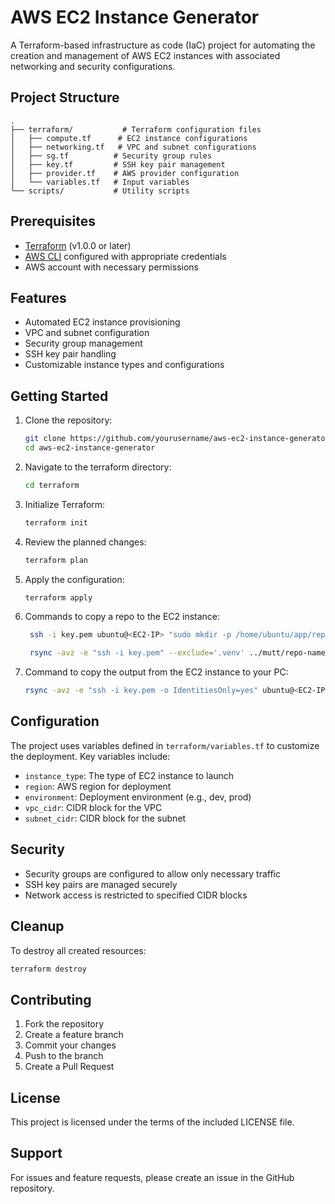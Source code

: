 # AWS EC2 Instance Generator

A Terraform-based infrastructure as code (IaC) project for automating the creation and management of AWS EC2 instances with associated networking and security configurations.

## Project Structure

```
.
├── terraform/           # Terraform configuration files
│   ├── compute.tf      # EC2 instance configurations
│   ├── networking.tf   # VPC and subnet configurations
│   ├── sg.tf          # Security group rules
│   ├── key.tf         # SSH key pair management
│   ├── provider.tf    # AWS provider configuration
│   └── variables.tf   # Input variables
└── scripts/           # Utility scripts
```

## Prerequisites

- [Terraform](https://www.terraform.io/downloads.html) (v1.0.0 or later)
- [AWS CLI](https://aws.amazon.com/cli/) configured with appropriate credentials
- AWS account with necessary permissions

## Features

- Automated EC2 instance provisioning
- VPC and subnet configuration
- Security group management
- SSH key pair handling
- Customizable instance types and configurations

## Getting Started

1. Clone the repository:
   ```bash
   git clone https://github.com/yourusername/aws-ec2-instance-generator.git
   cd aws-ec2-instance-generator
   ```

2. Navigate to the terraform directory:
   ```bash
   cd terraform
   ```

3. Initialize Terraform:
   ```bash
   terraform init
   ```

4. Review the planned changes:
   ```bash
   terraform plan
   ```

5. Apply the configuration:
   ```bash
   terraform apply
   ```

6. Commands to copy a repo to the EC2 instance:
   ```bash
    ssh -i key.pem ubuntu@<EC2-IP> "sudo mkdir -p /home/ubuntu/app/repository && sudo chown -R ubuntu:ubuntu /home/ubuntu/app"

    rsync -avz -e "ssh -i key.pem" --exclude='.venv' ../mutt/repo-name/ ubuntu@<EC2-IP>:/home/ubuntu/app/repository/
   ```

7. Command to copy the output from the EC2 instance to your PC:
   ```bash
   rsync -avz -e "ssh -i key.pem -o IdentitiesOnly=yes" ubuntu@<EC2-IP>:/home/ubuntu/app/repository/data/output/ ~/Downloads/
   ```

## Configuration

The project uses variables defined in `terraform/variables.tf` to customize the deployment. Key variables include:

- `instance_type`: The type of EC2 instance to launch
- `region`: AWS region for deployment
- `environment`: Deployment environment (e.g., dev, prod)
- `vpc_cidr`: CIDR block for the VPC
- `subnet_cidr`: CIDR block for the subnet

## Security

- Security groups are configured to allow only necessary traffic
- SSH key pairs are managed securely
- Network access is restricted to specified CIDR blocks

## Cleanup

To destroy all created resources:

```bash
terraform destroy
```

## Contributing

1. Fork the repository
2. Create a feature branch
3. Commit your changes
4. Push to the branch
5. Create a Pull Request

## License

This project is licensed under the terms of the included LICENSE file.

## Support

For issues and feature requests, please create an issue in the GitHub repository.

